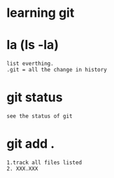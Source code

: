 # learning git

# la (ls -la)
    list everthing.
    .git = all the change in history

# git status
    see the status of git

# git add .
    1.track all files listed
    2. XXX.XXX
    

